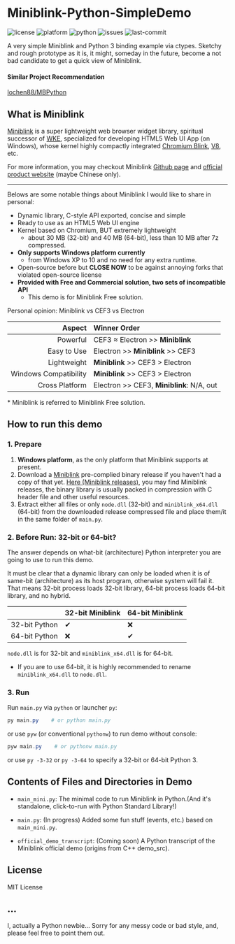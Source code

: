# Miniblink-Python-SimpleDemo
![license](https://img.shields.io/github/license/ynyyn/Miniblink-Python-SimpleDemo)
![platform](https://img.shields.io/badge/platform-Windows-007fe2)
![python](https://img.shields.io/badge/python-3.6%20|%203.7%20@%2032%20bit-blue)
![issues](https://img.shields.io/github/issues/ynyyn/Miniblink-Python-SimpleDemo)
![last-commit](https://img.shields.io/github/last-commit/ynyyn/Miniblink-Python-SimpleDemo)

A very simple Miniblink and Python 3 binding example via ctypes. Sketchy and rough prototype as it is, it might, someday in the future, become a not bad candidate to get a quick view of Miniblink.

#### Similar Project Recommendation

[lochen88/MBPython](https://github.com/lochen88/MBPython)

## What is Miniblink

[Miniblink](https://github.com/weolar/miniblink49) is a super lightweight web browser widget library, 
spiritual successor of [WKE](https://github.com/cexer/wke), 
specialized for developing HTML5 Web UI App (on Windows), whose kernel highly compactly integrated
[Chromium Blink](https://www.chromium.org/blink), [V8](https://v8.dev/), etc.

For more information, you may checkout Miniblink [Github page](https://github.com/weolar/miniblink49) 
and [official product website](https://miniblink.net/) (maybe Chinese only).

---

Belows are some notable things about Miniblink I would like to share in personal:

* Dynamic library, C-style API exported, concise and simple
* Ready to use as an HTML5 Web UI engine
* Kernel based on Chromium, BUT extremely lightweight
    * about 30 MB (32-bit) and 40 MB (64-bit), less than 10 MB after 7z compressed.
* **Only supports Windows platform currently**
    * from Windows XP to 10 and no need for any extra runtime.
* Open-source before but **CLOSE NOW** to be against annoying forks that violated open-source license
* **Provided with Free and Commercial solution, two sets of incompatible API**
    * This demo is for Miniblink Free solution.
    
Personal opinion: Miniblink vs CEF3 vs Electron

| Aspect      | Winner Order |
| ----------: | :------------ |
| Powerful    | CEF3 ≈ Electron >> **Miniblink** |
| Easy to Use | Electron >> **Miniblink** >> CEF3 |
| Lightweight | **Miniblink** >> CEF3 > Electron |
| Windows Compatibility | **Miniblink** >> CEF3 > Electron |
| Cross Platform | Electron >> CEF3, **Miniblink**: N/A, out |

\* Miniblink is referred to Miniblink Free solution.

## How to run this demo

### 1. Prepare

1. **Windows platform**, as the only platform that Miniblink supports at present.
2. Download a [Miniblink](https://github.com/weolar/miniblink49) pre-complied binary release if you haven't had a copy of that yet.  [Here (Miniblink releases)](https://github.com/weolar/miniblink49/releases), you may find Miniblink releases, the binary library is usually packed in compression with C header file and other useful resources.
3. Extract either all files or only `node.dll` (32-bit) and `miniblink_x64.dll` (64-bit) from the downloaded release compressed file and place them/it in the same folder of `main.py`.

### 2. Before Run: 32-bit or 64-bit?

The answer depends on what-bit (architecture) Python interpreter you are going to use to run this demo.

It must be clear that a dynamic library can only be loaded when it is of same-bit (architecture) as its host program, otherwise system will fail it. That means 32-bit process loads 32-bit library, 64-bit process loads 64-bit library, and no hybrid.

|                | 32-bit Miniblink | 64-bit Miniblink |
| -------------- | -------------- | -------------- |
| 32-bit Python | ✔              | ❌             |
| 64-bit Python | ❌             | ✔              |

`node.dll` is for 32-bit and `miniblink_x64.dll` is for 64-bit.
* If you are to use 64-bit, it is highly recommended to rename `miniblink_x64.dll` to `node.dll`.

### 3. Run

Run `main.py` via `python` or launcher `py`:

```powershell
py main.py    # or python main.py
```

or use `pyw` (or conventional `pythonw`) to run demo without console:

```powershell
pyw main.py    # or pythonw main.py
```

or use `py -3-32` or `py -3-64` to specify a 32-bit or 64-bit Python 3.


## Contents of Files and Directories in Demo

* `main_mini.py`: The minimal code to run Miniblink in Python.(And it's standalone, click-to-run with Python Standard Library!)
* `main.py`: (In progress) Added some fun stuff (events, etc.) based on `main_mini.py`.

* `official_demo_transcript`: (Coming soon) A Python transcript of the Miniblink official demo (origins from C++ demo_src).

## License

MIT License

## ...

I, actually a Python newbie... Sorry for any messy code or bad style, and, please feel free to point them out.

